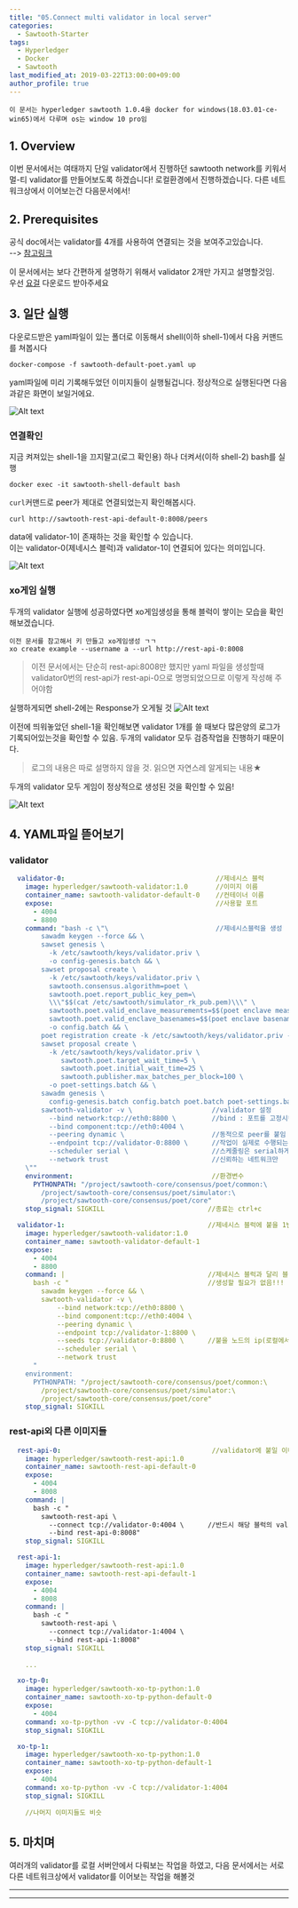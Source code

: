 ```yaml
---
title: "05.Connect multi validator in local server"
categories: 
  - Sawtooth-Starter
tags:
  - Hyperledger
  - Docker
  - Sawtooth
last_modified_at: 2019-03-22T13:00:00+09:00
author_profile: true
---
```

`이 문서는 hyperledger sawtooth 1.0.4을 docker for windows(18.03.01-ce-win65)에서 다루며 os는 window 10 pro임`

## 1. Overview
이번 문서에서는 여태까지 단일 validator에서 진행하던 sawtooth network를 키워서 멀-티 validator를 만들어보도록 하겠습니다! 로컬환경에서 진행하겠습니다. 다른 네트워크상에서 이어보는건 다음문서에서!

## 2. Prerequisites

공식 doc에서는 validator를 4개를 사용하여 연결되는 것을 보여주고있습니다.  
--> [참고링크](https://sawtooth.hyperledger.org/docs/core/nightly/master/app_developers_guide/sawtooth-default-poet.yaml)

이 문서에서는 보다 간편하게 설명하기 위해서 validator 2개만 가지고 설명할것임.  
우선 [요걸](https://github.com/GRuuuuu/sawtooth-starter/blob/master/sawtooth/%2305%20connect%20multi%20validator%20in%20local/sawtooth-default-poet.yaml) 다운로드 받아주세요

## 3. 일단 실행

다운로드받은 yaml파일이 있는 폴더로 이동해서 shell(이하 shell-1)에서 다음 커맨드를 쳐봅시다
~~~
docker-compose -f sawtooth-default-poet.yaml up
~~~
yaml파일에 미리 기록해두었던 이미지들이 실행될겁니다. 정상적으로 실행된다면 다음과같은 화면이 보일거에요. 

![Alt text](https://raw.githubusercontent.com/GRuuuuu/sawtooth-starter/master/sawtooth/%2305%20connect%20multi%20validator%20in%20local/img/1.PNG)

### 연결확인

지금 켜져있는 shell-1을 끄지말고(로그 확인용) 하나 더켜서(이하 shell-2) bash를 실행
~~~
docker exec -it sawtooth-shell-default bash
~~~

`curl`커맨드로 peer가 제대로 연결되었는지 확인해봅시다.
~~~
curl http://sawtooth-rest-api-default-0:8008/peers
~~~

data에 validator-1이 존재하는 것을 확인할 수 있습니다.  
이는 validator-0(제네시스 블럭)과 validator-1이 연결되어 있다는 의미입니다.

![Alt text](https://raw.githubusercontent.com/GRuuuuu/sawtooth-starter/master/sawtooth/%2305%20connect%20multi%20validator%20in%20local/img/2.PNG)


### xo게임 실행

두개의 validator 실행에 성공하였다면 xo게임생성을 통해 블럭이 쌓이는 모습을 확인해보겠습니다.
~~~
이전 문서를 참고해서 키 만들고 xo게임생성 ㄱㄱ
xo create example --username a --url http://rest-api-0:8008
~~~
>이전 문서에서는 단순히 rest-api:8008만 했지만 yaml 파일을 생성할때 validator0번의 rest-api가 rest-api-0으로 명명되었으므로 이렇게 작성해 주어야함 

실행하게되면 shell-2에는 Response가 오게될 것
![Alt text](https://raw.githubusercontent.com/GRuuuuu/sawtooth-starter/master/sawtooth/%2305%20connect%20multi%20validator%20in%20local/img/3.PNG)

이전에 띄워놓았던 shell-1을 확인해보면 validator 1개를 쓸 때보다 많은양의 로그가 기록되어있는것을 확인할 수 있음. 두개의 validator 모두 검증작업을 진행하기 때문이다.  
>로그의 내용은 따로 설명하지 않을 것. 읽으면 자연스레 알게되는 내용★

두개의 validator 모두 게임이 정상적으로 생성된 것을 확인할 수 있음!

![Alt text](https://raw.githubusercontent.com/GRuuuuu/sawtooth-starter/master/sawtooth/%2305%20connect%20multi%20validator%20in%20local/img/4.PNG)

## 4. YAML파일 뜯어보기

### validator

~~~yaml
  validator-0:                                      //제네시스 블럭
    image: hyperledger/sawtooth-validator:1.0       //이미지 이름
    container_name: sawtooth-validator-default-0    //컨테이너 이름
    expose:                                         //사용할 포트
      - 4004
      - 8800
    command: "bash -c \"\                           //제네시스블럭을 생성
        sawadm keygen --force && \
        sawset genesis \
          -k /etc/sawtooth/keys/validator.priv \
          -o config-genesis.batch && \
        sawset proposal create \
          -k /etc/sawtooth/keys/validator.priv \
          sawtooth.consensus.algorithm=poet \
          sawtooth.poet.report_public_key_pem=\
          \\\"$$(cat /etc/sawtooth/simulator_rk_pub.pem)\\\" \
          sawtooth.poet.valid_enclave_measurements=$$(poet enclave measurement) \
          sawtooth.poet.valid_enclave_basenames=$$(poet enclave basename) \
          -o config.batch && \
        poet registration create -k /etc/sawtooth/keys/validator.priv -o poet.batch && \
        sawset proposal create \
          -k /etc/sawtooth/keys/validator.priv \
             sawtooth.poet.target_wait_time=5 \
             sawtooth.poet.initial_wait_time=25 \
             sawtooth.publisher.max_batches_per_block=100 \
          -o poet-settings.batch && \
        sawadm genesis \
          config-genesis.batch config.batch poet.batch poet-settings.batch && \
        sawtooth-validator -v \                    //validator 설정
          --bind network:tcp://eth0:8800 \         //bind : 포트를 고정시킴
          --bind component:tcp://eth0:4004 \
          --peering dynamic \                      //동적으로 peer를 붙임
          --endpoint tcp://validator-0:8800 \      //작업이 실제로 수행되는 지점
          --scheduler serial \                     //스케줄링은 serial하게(병렬도 있음)
          --network trust                          //신뢰하는 네트워크만
    \""
    environment:                                   //환경변수
      PYTHONPATH: "/project/sawtooth-core/consensus/poet/common:\
        /project/sawtooth-core/consensus/poet/simulator:\
        /project/sawtooth-core/consensus/poet/core"
    stop_signal: SIGKILL                          //종료는 ctrl+c

  validator-1:                                    //제네시스 블럭에 붙을 1번노드   
    image: hyperledger/sawtooth-validator:1.0 
    container_name: sawtooth-validator-default-1
    expose:
      - 4004
      - 8800
    command: |                                    //제네시스 블럭과 달리 블럭을  
      bash -c "                                   //생성할 필요가 없음!!!
        sawadm keygen --force && \
        sawtooth-validator -v \
            --bind network:tcp://eth0:8800 \
            --bind component:tcp://eth0:4004 \
            --peering dynamic \
            --endpoint tcp://validator-1:8800 \
            --seeds tcp://validator-0:8800 \      //붙을 노드의 ip(로컬에서는 이름)
            --scheduler serial \
            --network trust
      "
    environment:
      PYTHONPATH: "/project/sawtooth-core/consensus/poet/common:\
        /project/sawtooth-core/consensus/poet/simulator:\
        /project/sawtooth-core/consensus/poet/core"
    stop_signal: SIGKILL
~~~

### rest-api외 다른 이미지들
~~~yaml
  rest-api-0:                                      //validator에 붙일 이미지의 이름
    image: hyperledger/sawtooth-rest-api:1.0
    container_name: sawtooth-rest-api-default-0
    expose:
      - 4004
      - 8008
    command: |
      bash -c "
        sawtooth-rest-api \
          --connect tcp://validator-0:4004 \      //반드시 해당 블럭의 validator에 connect
          --bind rest-api-0:8008"
    stop_signal: SIGKILL

  rest-api-1:
    image: hyperledger/sawtooth-rest-api:1.0
    container_name: sawtooth-rest-api-default-1
    expose:
      - 4004
      - 8008
    command: |
      bash -c "
        sawtooth-rest-api \
          --connect tcp://validator-1:4004 \
          --bind rest-api-1:8008"
    stop_signal: SIGKILL
    
    ...

  xo-tp-0:
    image: hyperledger/sawtooth-xo-tp-python:1.0
    container_name: sawtooth-xo-tp-python-default-0
    expose:
      - 4004
    command: xo-tp-python -vv -C tcp://validator-0:4004
    stop_signal: SIGKILL

  xo-tp-1:
    image: hyperledger/sawtooth-xo-tp-python:1.0
    container_name: sawtooth-xo-tp-python-default-1
    expose:
      - 4004
    command: xo-tp-python -vv -C tcp://validator-1:4004
    stop_signal: SIGKILL
   
    //나머지 이미지들도 비슷
~~~

## 5. 마치며

여러개의 validator를 로컬 서버안에서 다뤄보는 작업을 하였고, 다음 문서에서는 서로 다른 네트워크상에서 validator를 이어보는 작업을 해볼것

---

---
